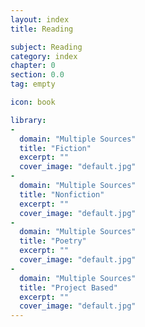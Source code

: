 ```yaml
---
layout: index
title: Reading

subject: Reading
category: index
chapter: 0
section: 0.0
tag: empty

icon: book

library:
-
  domain: "Multiple Sources"
  title: "Fiction"
  excerpt: ""
  cover_image: "default.jpg"
-
  domain: "Multiple Sources"
  title: "Nonfiction"
  excerpt: ""
  cover_image: "default.jpg"
-
  domain: "Multiple Sources"
  title: "Poetry"
  excerpt: ""
  cover_image: "default.jpg"
-
  domain: "Multiple Sources"
  title: "Project Based"
  excerpt: ""
  cover_image: "default.jpg"
---
```

